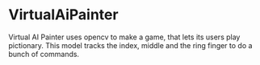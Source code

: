 # VirtualAiPainter
Virtual AI Painter uses opencv to make a game, that lets its users play pictionary. This model tracks the index, middle and the ring finger to  do a bunch of commands. 
